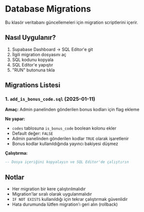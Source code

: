 # Database Migrations

Bu klasör veritabanı güncellemeleri için migration scriptlerini içerir.

## Nasıl Uygulanır?

1. Supabase Dashboard → SQL Editor'e git
2. İlgili migration dosyasını aç
3. SQL kodunu kopyala
4. SQL Editor'e yapıştır
5. "RUN" butonuna tıkla

## Migrations Listesi

### 1. `add_is_bonus_code.sql` (2025-01-11)

**Amaç:** Admin panelinden gönderilen bonus kodları için flag ekleme

**Ne yapar:**

- `codes` tablosuna `is_bonus_code` boolean kolonu ekler
- Default değer: `FALSE`
- Admin panelinden gönderilen kodlar `TRUE` olarak işaretlenir
- Bonus kodlar kullanıldığında yayıncı bakiyesi düşmez

**Çalıştırma:**

```sql
-- Dosya içeriğini kopyalayın ve SQL Editor'de çalıştırın
```

## Notlar

- Her migration bir kere çalıştırılmalıdır
- Migration'lar sıralı olarak uygulanmalıdır
- `IF NOT EXISTS` kullanıldığı için tekrar çalıştırmak güvenlidir
- Hata durumunda lütfen migration'ı geri alın (rollback)
